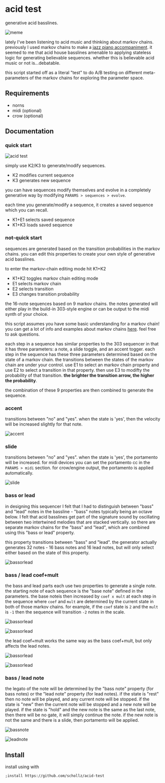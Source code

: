 # acid test

generative acid basslines.

![meme](/img/meme.png)

lately I've been listening to acid music and thinking about markov chains. previously I used markov chains to make a [jazz piano accompaniment](https://github.com/schollz/pianoai). it seemed to me that acid house basslines amenable to applying stateless logic for generating believable sequences. whether this is believable acid music or not is...debatable.

this script started off as a literal "test" to do A/B testing on different meta-parameters of the markov chains for exploring the parameter space.

## Requirements

- norns
- midi (optional)
- crow (optional)

## Documentation

### quick start

![acid test](img/acid-test2.png)

simply use K2/K3 to generate/modify sequences.

- K2 modifies current sequence
- K3 generates new sequence

you can have sequences modify themselves and evolve in a completely generative way by modifying `PARAMS > sequences > evolve`.

each time you generate/modify a sequence, it creates a saved sequence which you can recall.

- K1+E1 selects saved sequence
- K1+K3 loads saved sequence

### not-quick start

sequences are generated based on the transition probabilities in the markov chains. you can edit this properties to create your own style of generative acid basslines.

to enter the markov-chain editing mode hit K1+K2

- K1+K2 toggles markov chain editing mode
- E1 selects markov chain
- E2 selects transition
- E3 changes transition probability


the 16-note sequences based on 9 markov chains. the notes generated will either play in the build-in 303-style engine or can be output to the midi synth of your choice.

this script assumes you have some basic understanding for a markov chain! you can get a lot of info and examples about markov chains [here](https://en.wikipedia.org/wiki/Markov_chain#Examples). feel free to ask questions.

each step in a sequence has similar properties to the 303 sequencer in that it has three parameters: a note, a slide toggle, and an accent togger. each step in the sequence has these three parameters determined based on the state of a markov chain. the transitions between the states of the markov chain are under your control. use E1 to select an markov chain property and use E2 to select a transition in that property. then use E3 to modifty the probability of that transition. **the brighter the transition arrow, the higher the probability**. 

the combination of these 9 properties are then combined to generate the sequence.

### accent

transitions between "no" and "yes". when the state is 'yes', then the velocity will be increased slightly for that note.

![accent](/img/accent.png)

### slide

transitions between "no" and "yes". when the state is 'yes', the portamento will be increased. for midi devices you can set the portamento cc in the `PARAMS > midi` section. for crow/engine output, the portamento is applied automatically.

![slide](/img/slide.png)

### bass or lead

in designing this sequencer I felt that I had to distinguish between "bass" and "lead" notes in the bassline - "bass" notes typically being an octave below. I felt that acid basslines get part of the signature sound by oscillating between two intertwined melodies that are stacked vertically. so there are separate markov chains for the "bass" and "lead", which are combined using this "bass or lead" property.

this property transitions between "bass" and "lead". the generator actually generates 32 notes - 16 bass notes and 16 lead notes, but will only select either based on the state of this property.

![bassorlead](/img/bassorlead.png)

### bass / lead coef+mult


the bass and lead parts each use two properties to generate a single note. the starting note of each sequence is the "base note" defined in the parameters. the base noteis then increased by `coef x mult` at each step in the sequence where `coef` and `mult` are determined by the current state in both of those markov chains. for example, if the `coef` state is `2` and the `mult` is `-1` then the sequence will transition `-2` notes in the scale.


![bassorlead](/img/basscoef.png)

![bassorlead](/img/bassmult.png)


the lead coef+mult works the same way as the bass coef+mult, but only affects the lead notes.

![bassorlead](/img/leadcoef.png)

![bassorlead](/img/leadmult.png)

### bass / lead note

the legato of the note will be determined by the "bass note"  property (for bass notes) or the "lead note" property (for lead notes). if the state is "rest" then no note will be played, and any current note will be stopped. if the state is "new" then the current note will be stopped and a new note will be played. if the state is "hold" and the new note is the same as the last note, then there will be no gate, it will simply continue the note. if the new note is not the same and there is a slide, then portamento will be applied.

![bassnote](/img/bassnote.png)

![leadnote](/img/leadnote.png)


## Install

install using with

```
;install https://github.com/schollz/acid-test
```

